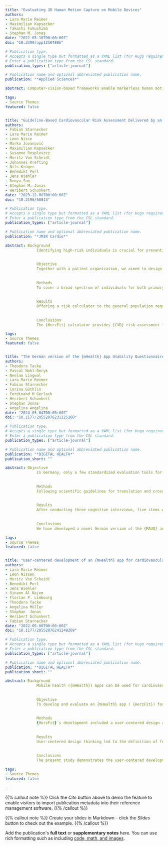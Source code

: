 ```yaml
---
title: "Evaluating 3D Human Motion Capture on Mobile Devices"
authors:
- Lara Marie Reimer
- Maximilian Kapsecker 
- Takashi Fukushima 
- Stephan M. Jonas
date: "2022-05-10T00:00:00Z"
doi: "10.3390/app12104806"

# Publication type.
# Accepts a single type but formatted as a YAML list (for Hugo requirements).
# Enter a publication type from the CSL standard.
publication_types: ["article-journal"]

# Publication name and optional abbreviated publication name.
publication: "*Applied Sciences*"

abstract: Computer-vision-based frameworks enable markerless human motion capture on consumer-grade devices in real-time. They open up new possibilities for application, such as in the health and medical sector. So far, research on mobile solutions has been focused on 2-dimensional motion capture frameworks. 2D motion analysis is limited by the viewing angle of the positioned camera. New frameworks enable 3-dimensional human motion capture and can be supported through additional smartphone sensors such as {LiDAR}. 3D motion capture promises to overcome the limitations of 2D frameworks by considering all three movement planes independent of the camera angle. In this study, we performed a laboratory experiment with ten subjects, comparing the joint angles in eight different body-weight exercises tracked by Apple {ARKit}, a mobile 3D motion capture framework, against a gold-standard system for motion capture: the Vicon system. The 3D motion capture framework exposed a weighted Mean Absolute Error of 18.80° ± 12.12° (ranging from 3.75° ± 0.99° to 47.06° ± 5.11° per tracked joint angle and exercise) and a Mean Spearman Rank Correlation Coefficient of 0.76 for the whole data set. The data set shows a high variance of those two metrics between the observed angles and performed exercises. The observed accuracy is influenced by the visibility of the joints and the observed motion. While the 3D motion capture framework is a promising technology that could enable several use cases in the entertainment, health, and medical area, its limitations should be considered for each potential application area.

tags:
- Source Themes
featured: false


title: "Guideline-Based Cardiovascular Risk Assessment Delivered by an {mHealth} App: Development Study"
authors:
- Fabian Starnecker
- Lara Marie Reimer
- Leon Nisse
- Marko Jovanović
- Maximilian Kapsecker
- Susanne Rospleszcz 
- Moritz Von Scheidt
- Johannes Krefting
- Nils Krüger
- Benedikt Perl
- Jens Wiehler 
- Ruoyu Sun
- Stephan M. Jonas
- Heribert Schunkert
date: "2023-12-08T00:00:00Z"
doi: "10.2196/50813"

# Publication type.
# Accepts a single type but formatted as a YAML list (for Hugo requirements).
# Enter a publication type from the CSL standard.
publication_types: ["article-journal"]

# Publication name and optional abbreviated publication name.
publication: "*JMIR Cardio*"

abstract: Background
              Identifying high-risk individuals is crucial for preventing cardiovascular diseases ({CVDs}). Currently, risk assessment is mostly performed by physicians. Mobile health apps could help decouple the determination of risk from medical resources by allowing unrestricted self-assessment. The respective test results need to be interpretable for laypersons.
            
            
              Objective
              Together with a patient organization, we aimed to design a digital risk calculator that allows people to individually assess and optimize their {CVD} risk. The risk calculator was integrated into the mobile health app {HerzFit}, which provides the respective background information.
            
            
              Methods
              To cover a broad spectrum of individuals for both primary and secondary prevention, we integrated the respective scores (Framingham 10-year {CVD}, Systematic Coronary Risk Evaluation 2, Systematic Coronary Risk Evaluation 2 in Older Persons, and Secondary Manifestations Of Arterial Disease) into a single risk calculator that was recalibrated for the German population. In primary prevention, an individual’s heart age is estimated, which gives the user an easy-to-understand metric for assessing cardiac health. For secondary prevention, the risk of recurrence was assessed. In addition, a comparison of expected to mean and optimal risk levels was determined. The risk calculator is available free of charge. Data safety is ensured by processing the data locally on the users’ smartphones.
            
            
              Results
              Offering a risk calculator to the general population requires the use of multiple instruments, as each provides only a limited spectrum in terms of age and risk distribution. The integration of 4 internationally recommended scores allows risk calculation in individuals aged 30 to 90 years with and without {CVD}. Such integration requires recalibration and harmonization to provide consistent and plausible estimates. In the first 14 months after the launch, the {HerzFit} calculator was downloaded more than 96,000 times, indicating great demand. Public information campaigns proved effective in publicizing the risk calculator and contributed significantly to download numbers.
            
            
              Conclusions
              The {HerzFit} calculator provides {CVD} risk assessment for the general population. The public demonstrated great demand for such a risk calculator as it was downloaded up to 10,000 times per month, depending on campaigns creating awareness for the instrument.

tags:
- Source Themes
featured: false


title: "The German version of the {mHealth} App Usability Questionnaire ({GER}-{MAUQ}): Translation and validation study in patients with cardiovascular disease"
authors:
- Theodora Tacke
- Pascal Nohl-Deryk
- Neelam Lingwal
- Lara Marie Reimer
- Fabian Starnecker
- Corina Güthlin
- Ferdinand M Gerlach
- Heribert Schunkert
- Stephan Jonas
- Angelina Angelina
date: "2024-05-04T00:00:00Z"
doi: "10.1177/20552076231225168"

# Publication type.
# Accepts a single type but formatted as a YAML list (for Hugo requirements).
# Enter a publication type from the CSL standard.
publication_types: ["article-journal"]

# Publication name and optional abbreviated publication name.
publication: "*DIGITAL HEALTH*"
publication_short: ""

abstract: Objective
              In Germany, only a few standardized evaluation tools for assessing the usability of mobile Health apps exist so far. This study aimed to translate and validate the English patient version for standalone apps of the {mHealth} App Usability Questionnaire ({MAUQ}) into a German version.
            
            
              Methods
              Following scientific guidelines for translation and cross-cultural adaptation, the patient version for standalone apps was forward and back-translated from English into German by an expert panel. In total, 53 participants who were recruited as part of the beta testing process of the recently developed {mHealth} app {HerzFit}, answered the questions of the German version of the {MAUQ} ({GER}-{MAUQ}) and the System Usability Scale. Subsequently, a descriptive as well as a psychometric analysis was performed to test validity and reliability.
            
            
              Results
              After conducting three cognitive interviews, five items were modified. The values for Cronbach alpha for the entire questionnaire and the three subscales (0.966, 0.814, 0.910, and 0.909) indicate strong internal consistency. The correlation analysis revealed that the scores of the {GER}-{MAUQ}, the subscales and the {SUS} were strongly correlated with each other. The correlation coefficient of the {SUS} and the {GER}-{MAUQ} overall score was r = 0.854, P {\textless} 0.001 and the coefficients of the subscales and the {SUS} were r = 0.642, P {\textless} 0.001; r = 0.866, P {\textless} 0.001 and r = 0.643, P {\textless} 0.001.
            
            
              Conclusions
              We have developed a novel German version of the {MAUQ} and demonstrated it as a reliable and valid measurement tool for assessing the usability of standalone {mHealth} apps from the patients’ perspective. The {GER}-{MAUQ} allows a new form of standardized assessment of usability of {mHealth} apps for patients with cardiovascular disease in Germany. Further research with a larger sample and other samples is recommended.

tags:
- Source Themes
featured: false


title: "User-centered development of an {mHealth} app for cardiovascular prevention"
authors:
- Lara Marie Reimer
- Leon Nissen
- Moritz Von Scheidt
- Benedikt Perl
- Jens Wiehler
- Sinann Al Najem
- Florian P. Limbourg
- Theodora Tacke
- Angelina Müller
- Stephan  Jonas
- Heribert Schunkert
- Fabian Starnecker
date: "2022-05-06T00:00:00Z"
doi: "10.1177/20552076241249269"

# Publication type.
# Accepts a single type but formatted as a YAML list (for Hugo requirements).
# Enter a publication type from the CSL standard.
publication_types: ["article-journal"]

# Publication name and optional abbreviated publication name.
publication: "*DIGITAL HEALTH*"
publication_short: ""

abstract: Background
              Mobile health ({mHealth}) apps can be used for cardiovascular disease ({CVD}) prevention. User-centered design, evidence-based content and user testing can be applied to ensure a high level of usability and adequate app access.
            
            
              Objective
              To develop and evaluate an {mHealth} app ( {HerzFit}) for {CVD} prevention.
            
            
              Methods
              {HerzFit}´s development included a user-centered design approach and guideline-based content creation based on the identified requirements of the target group. Beta testing and a preliminary usability evaluation of the {HerzFit} prototype were performed. For evaluation, German versions of the System Usability Scale ({SUS}) and the {mHealth} App Usability Questionnaire ({GER}-{MAUQ}) as well as free text feedback were applied.
            
            
              Results
              User-centered design thinking led to the definition of four personas. Based on their requirements, {HerzFit} enables users to individually assess, monitor, and optimize their cardiovascular risk profile. Users are also provided with a variety of evidence-based information on {CVD} and their risk factors. The user interface and system design followed the identified functional requirements. Beta-testers provided feedback on the structure and functionality and rated the usability of {HerzFit}´s prototype as slightly above average both in {SUS} and {GER}-{MAUQ} rating. Participants positively noted the variety of functions and information presented in {HerzFit}, while negative feedback mostly concerned wearable synchronization.
            
            
              Conclusions
              The present study demonstrates the user-centered development of a guideline-based {mHealth} app for {CVD} prevention. Beta-testing and a preliminary usability study were used to further improve the {HerzFit} app until its official release.

tags:
- Source Themes
featured: false

---
```


{{% callout note %}}
Click the *Cite* button above to demo the feature to enable visitors to import publication metadata into their reference management software.
{{% /callout %}}

{{% callout note %}}
Create your slides in Markdown - click the *Slides* button to check out the example.
{{% /callout %}}

Add the publication's **full text** or **supplementary notes** here. You can use rich formatting such as including [code, math, and images](https://docs.hugoblox.com/content/writing-markdown-latex/).


